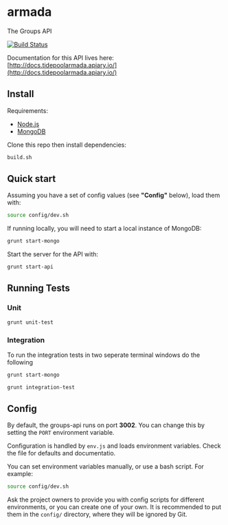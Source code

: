 armada
======

The Groups API

[![Build Status](https://travis-ci.org/tidepool-org/armada.png)](https://travis-ci.org/tidepool-org/armada)


Documentation for this API lives here:  [http://docs.tidepoolarmada.apiary.io/](http://docs.tidepoolarmada.apiary.io/)


## Install

Requirements:

- [Node.js](http://nodejs.org/)
- [MongoDB](http://www.mongodb.org/)

Clone this repo then install dependencies:

```bash
build.sh
```

## Quick start

Assuming you have a set of config values (see **"Config"** below), load them with:

```bash
source config/dev.sh
```

If running locally, you will need to start a local instance of MongoDB:

```bash
grunt start-mongo
```

Start the server for the API with:

```bash
grunt start-api
```


## Running Tests

### Unit

```bash
grunt unit-test
```

### Integration

To run the integration tests in two seperate terminal windows do the following

```bash
grunt start-mongo
```

```bash
grunt integration-test
```

## Config

By default, the groups-api runs on port **3002**. You can change this by setting the `PORT` environment variable.

Configuration is handled by `env.js` and loads environment variables. Check the file for defaults and documentatio.

You can set environment variables manually, or use a bash script. For example:

```bash
source config/dev.sh
```

Ask the project owners to provide you with config scripts for different environments, or you can create one of your own. It is recommended to put them in the `config/` directory, where they will be ignored by Git.
